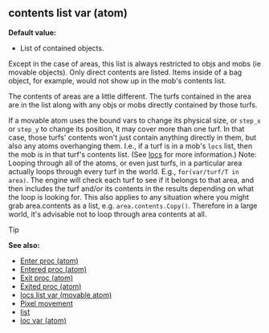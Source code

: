 ## contents list var (atom)

<!-- -->
**Default value:**
+   List of contained objects.


Except in the case of areas, this list is always restricted to
objs and mobs (ie movable objects). Only direct contents are listed.
Items inside of a bag object, for example, would not show up in the
mob\'s contents list. 

The contents of areas are a little
different. The turfs contained in the area are in the list along with
any objs or mobs directly contained by those turfs. 

If a
movable atom uses the bound vars to change its physical size, or
`step_x` or `step_y` to change its position, it may cover more than one
turf. In that case, those turfs\' contents won\'t just contain anything
directly in them, but also any atoms overhanging them. I.e., if a turf
is in a mob\'s `locs` list, then the mob is in that turf\'s contents
list. (See [locs](/ref/atom/movable/var/locs.md) for more information.)
Note: Looping through all of the atoms, or even just turfs, in a
particular area actually loops through every turf in the world. E.g.,
`for(var/turf/T in area)`. The engine will check each turf to see if it
belongs to that area, and then includes the turf and/or its contents in
the results depending on what the loop is looking for. This also applies
to any situation where you might grab area.contents as a list, e.g.
`area.contents.Copy()`. Therefore in a large world, it\'s advisable not
to loop through area contents at all.

> [!TIP] 
> **See also:**
> +   [Enter proc (atom)](/ref/atom/proc/Enter.md) 
> +   [Entered proc (atom)](/ref/atom/proc/Entered.md) 
> +   [Exit proc (atom)](/ref/atom/proc/Exit.md) 
> +   [Exited proc (atom)](/ref/atom/proc/Exited.md) 
> +   [locs list var (movable atom)](/ref/atom/movable/var/locs.md) 
> +   [Pixel movement](/ref/%7Bnotes%7D/pixel-movement.md) 
> +   [list](/ref/list.md) 
> +   [loc var (atom)](/ref/atom/var/loc.md) 